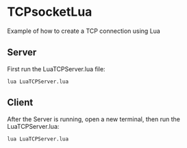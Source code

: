# TCPsocketLua

Example of how to create a TCP connection using Lua

## Server

First run the LuaTCPServer.lua file:

    lua LuaTCPServer.lua

## Client

After the Server is running, open a new terminal, then run the LuaTCPServer.lua:

    lua LuaTCPServer.lua